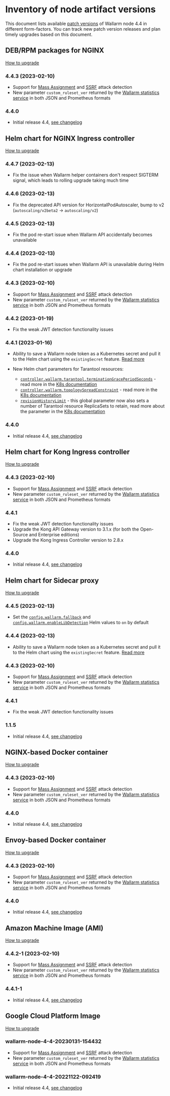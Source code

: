 # Inventory of node artifact versions

This document lists available [patch versions](versioning-policy.md#version-format) of Wallarm node 4.4 in different form-factors. You can track new patch version releases and plan timely upgrades based on this document.

## DEB/RPM packages for NGINX

[How to upgrade](nginx-modules.md)

### 4.4.3 (2023-02-10)

* Support for [Mass Assignment](../attacks-vulns-list.md#mass-assignment) and [SSRF](../attacks-vulns-list.md#serverside-request-forgery-ssrf) attack detection
* New parameter `custom_ruleset_ver` returned by the [Wallarm statistics service](../admin-en/configure-statistics-service.md) in both JSON and Prometheus formats

### 4.4.0

* Initial release 4.4, [see changelog](what-is-new.md)

## Helm chart for NGINX Ingress controller

[How to upgrade](ingress-controller.md)

### 4.4.7 (2023-02-13)

* Fix the issue when Wallarm helper containers don't respect SIGTERM signal, which leads to rolling upgrade taking much time

### 4.4.6 (2023-02-13)

* Fix the deprecated API version for HorizontalPodAutoscaler, bump to v2 (`autoscaling/v2beta2` → `autoscaling/v2`)

### 4.4.5 (2023-02-13)

* Fix the pod re-start issue when Wallarm API accidentally becomes unavailable

### 4.4.4 (2023-02-13)

* Fix the pod re-start issues when Wallarm API is unavailable during Helm chart installation or upgrade

### 4.4.3 (2023-02-10)

* Support for [Mass Assignment](../attacks-vulns-list.md#mass-assignment) and [SSRF](../attacks-vulns-list.md#serverside-request-forgery-ssrf) attack detection
* New parameter `custom_ruleset_ver` returned by the [Wallarm statistics service](../admin-en/configure-statistics-service.md) in both JSON and Prometheus formats

### 4.4.2 (2023-01-19)

* Fix the weak JWT detection functionality issues

### 4.4.1 (2023-01-16)

* Ability to save a Wallarm node token as a Kubernetes secret and pull it to the Helm chart using the `existingSecret` feature. [Read more](../admin-en/configure-kubernetes-en.md#controllerwallarmexistingsecret)
* New Helm chart parameters for Tarantool resources:

    * [`controller.wallarm.tarantool.terminationGracePeriodSeconds`](https://github.com/wallarm/ingress/blob/main/charts/ingress-nginx/values.yaml#L789) - read more in the [K8s documentation](https://kubernetes.io/docs/tasks/configure-pod-container/configure-liveness-readiness-startup-probes/#configure-probes)
    * [`controller.wallarm.topologySpreadConstraint`](https://github.com/wallarm/ingress/blob/main/charts/ingress-nginx/values.yaml#L793) - read more in the [K8s documentation](https://kubernetes.io/docs/concepts/scheduling-eviction/topology-spread-constraints/#topologyspreadconstraints-field)
    * [`revisionHistoryLimit`](https://github.com/wallarm/ingress/blob/main/charts/ingress-nginx/values.yaml#L870) - this global parameter now also sets a number of Tarantool resource ReplicaSets to retain, read more about the parameter in the [K8s documentation](https://kubernetes.io/docs/concepts/workloads/controllers/deployment/#revision-history-limit)

### 4.4.0

* Initial release 4.4, [see changelog](what-is-new.md)

## Helm chart for Kong Ingress controller

[How to upgrade](kong-ingress-controller.md)

### 4.4.3 (2023-02-10)

* Support for [Mass Assignment](../attacks-vulns-list.md#mass-assignment) and [SSRF](../attacks-vulns-list.md#serverside-request-forgery-ssrf) attack detection
* New parameter `custom_ruleset_ver` returned by the [Wallarm statistics service](../admin-en/configure-statistics-service.md) in both JSON and Prometheus formats

### 4.4.1

* Fix the weak JWT detection functionality issues
* Upgrade the Kong API Gateway version to 3.1.x (for both the Open-Source and Enterprise editions)
* Upgrade the Kong Ingress Controller version to 2.8.x

### 4.4.0

* Initial release 4.4, [see changelog](what-is-new.md)

## Helm chart for Sidecar proxy

[How to upgrade](sidecar-proxy.md)

### 4.4.5 (2023-02-13)

* Set the [`config.wallarm.fallback`](../installation/kubernetes/sidecar-proxy/helm-chart-for-wallarm.md#configwallarmfallback) and [`config.wallarm.enableLibDetection`](../installation/kubernetes/sidecar-proxy/helm-chart-for-wallarm.md#configwallarmenablelibdetection) Helm values to `on` by default

### 4.4.4 (2023-02-13)

* Ability to save a Wallarm node token as a Kubernetes secret and pull it to the Helm chart using the `existingSecret` feature. [Read more](../installation/kubernetes/sidecar-proxy/helm-chart-for-wallarm.md#configwallarmapiexistingsecret)

### 4.4.3 (2023-02-10)

* Support for [Mass Assignment](../attacks-vulns-list.md#mass-assignment) and [SSRF](../attacks-vulns-list.md#serverside-request-forgery-ssrf) attack detection
* New parameter `custom_ruleset_ver` returned by the [Wallarm statistics service](../admin-en/configure-statistics-service.md) in both JSON and Prometheus formats

### 4.4.1

* Fix the weak JWT detection functionality issues

### 1.1.5

* Initial release 4.4, [see changelog](what-is-new.md)

## NGINX-based Docker container

[How to upgrade](docker-container.md)

### 4.4.3 (2023-02-10)

* Support for [Mass Assignment](../attacks-vulns-list.md#mass-assignment) and [SSRF](../attacks-vulns-list.md#serverside-request-forgery-ssrf) attack detection
* New parameter `custom_ruleset_ver` returned by the [Wallarm statistics service](../admin-en/configure-statistics-service.md) in both JSON and Prometheus formats

### 4.4.0

* Initial release 4.4, [see changelog](what-is-new.md)

## Envoy-based Docker container

[How to upgrade](docker-container.md)

### 4.4.3 (2023-02-10)

* Support for [Mass Assignment](../attacks-vulns-list.md#mass-assignment) and [SSRF](../attacks-vulns-list.md#serverside-request-forgery-ssrf) attack detection
* New parameter `custom_ruleset_ver` returned by the [Wallarm statistics service](../admin-en/configure-statistics-service.md) in both JSON and Prometheus formats

### 4.4.0

* Initial release 4.4, [see changelog](what-is-new.md)

## Amazon Machine Image (AMI)

[How to upgrade](cloud-image.md)

### 4.4.2-1 (2023-02-10)

* Support for [Mass Assignment](../attacks-vulns-list.md#mass-assignment) and [SSRF](../attacks-vulns-list.md#serverside-request-forgery-ssrf) attack detection
* New parameter `custom_ruleset_ver` returned by the [Wallarm statistics service](../admin-en/configure-statistics-service.md) in both JSON and Prometheus formats

### 4.4.1-1

* Initial release 4.4, [see changelog](what-is-new.md)

## Google Cloud Platform Image

[How to upgrade](cloud-image.md)

### wallarm-node-4-4-20230131-154432

* Support for [Mass Assignment](../attacks-vulns-list.md#mass-assignment) and [SSRF](../attacks-vulns-list.md#serverside-request-forgery-ssrf) attack detection
* New parameter `custom_ruleset_ver` returned by the [Wallarm statistics service](../admin-en/configure-statistics-service.md) in both JSON and Prometheus formats

### wallarm-node-4-4-20221122-092419

* Initial release 4.4, [see changelog](what-is-new.md)

